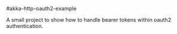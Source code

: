 #akka-http-oauth2-example

A small project to show how to handle bearer tokens within oauth2 authentication. 